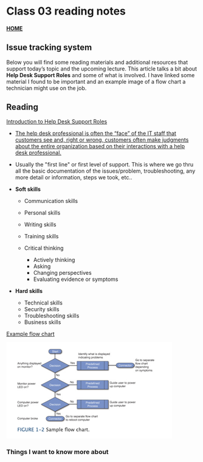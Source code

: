 # Class 03 reading notes

#### [HOME](https://cesarderio.github.io/reading-notes/)

## Issue tracking system

Below you will find some reading materials and additional resources that support today’s topic and the upcoming lecture. This article talks a bit about **Help Desk Support Roles** and some of what is involved. I have linked some material I found to be important and an example image of a flow chart a technician might use on the job.

## Reading

[Introduction to Help Desk Support Roles](https://www.pearsonitcertification.com/articles/article.aspx?p=2260779&seqNum=5)

* [The help desk professional is often the “face” of the IT staff that customers see and, right or wrong, customers often make judgments about the entire organization based on their interactions with a help desk professional.](https://www.pearsonitcertification.com/articles/article.aspx?p=2260779&seqNum=5#:~:text=The%20help%20desk%20professional%20is%20often%20the%20%E2%80%9Cface%E2%80%9D%20of%20the%20IT%20staff%20that%20customers%20see%20and%2C%20right%20or%20wrong%2C%20customers%20often%20make%20judgments%20about%20the%20entire%20organization%20based%20on%20their%20interactions%20with%20a%20help%20desk%20professional.)

* Usually the "first line" or first level of support. This is where we go thru all the basic documentation of the issues/problem, troubleshooting, any more detail or information, steps we took, etc..

* **Soft skills**
  * Communication skills
  * Personal skills
  * Writing skills
  * Training skills

  * Critical thinking
    * Actively thinking
    * Asking
    * Changing perspectives
    * Evaluating evidence or symptoms

* **Hard skills**
  * Technical skills
  * Security skills
  * Troubleshooting skills
  * Business skills

[Example flow chart](javascript:popUp('/content/images/chap1_9780789752406/elementLinks/01fig02_alt.jpg'))

<!-- ![flow chart](../img/flowchart.png) -->
![flow chart](../assets/img/flowchart.png)

### Things I want to know more about
